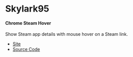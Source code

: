 # Skylark95

#### Chrome Steam Hover
Show Steam app details with mouse hover on a Steam link.
  * [Site](https://skylark95.github.io/chrome-steam-hover/)
  * [Source Code](https://github.com/Skylark95/chrome-steam-hover/)
